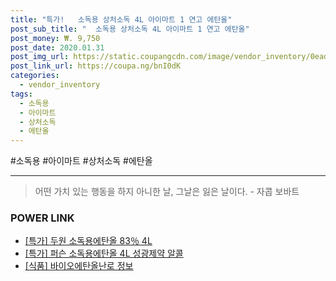 ```yaml
--- 
title: "특가!   소독용 상처소독 4L 아이마트 1 연고 에탄올" 
post_sub_title: "  소독용 상처소독 4L 아이마트 1 연고 에탄올" 
post_money: ₩. 9,750 
post_date: 2020.01.31 
post_img_url: https://static.coupangcdn.com/image/vendor_inventory/0ead/5be9b1234a1103cafc8b1d7f90687687c51679e9e27a8b4eac66c78bb401.jpg 
post_link_url: https://coupa.ng/bnI0dK 
categories: 
  - vendor_inventory 
tags: 
  - 소독용 
  - 아이마트 
  - 상처소독 
  - 에탄올 
--- 
```

  #소독용 #아이마트 #상처소독 #에탄올 
<hr> 

> 어떤 가치 있는 행동을 하지 아니한 날, 그날은 잃은 날이다. - 자콥 보바트 


### POWER LINK

* <a href="https://blog.naver.com/sakai111/221789595012" target="_blank">[특가] 두원 소독용에탄올 83％ 4L</a>
* <a href="https://blog.naver.com/santokki14/221790591966" target="_blank">[특가] 퍼슨 소독용에탄올 4L 성광제약 알콜</a>
* <a href="https://blog.naver.com/sakai111/221769228825" target="_blank"> [식품] 바이오에탄올난로 정보 </a>
